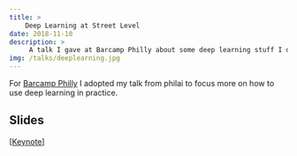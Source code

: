 ```yaml
---
title: >
    Deep Learning at Street Level
date: 2018-11-10
description: >
     A talk I gave at Barcamp Philly about some deep learning stuff I did at curalate. 
img: /talks/deeplearning.jpg
---
```


For [Barcamp Philly](https://2018.barcampphilly.org/) I adopted my talk from philai to focus more on how to use deep learning in practice.

## Slides

[[Keynote](https://drive.google.com/file/d/1rnMOfhrAVInrNUn-TNfrhMYl2HZt2qeZ/view?usp=sharing)]

